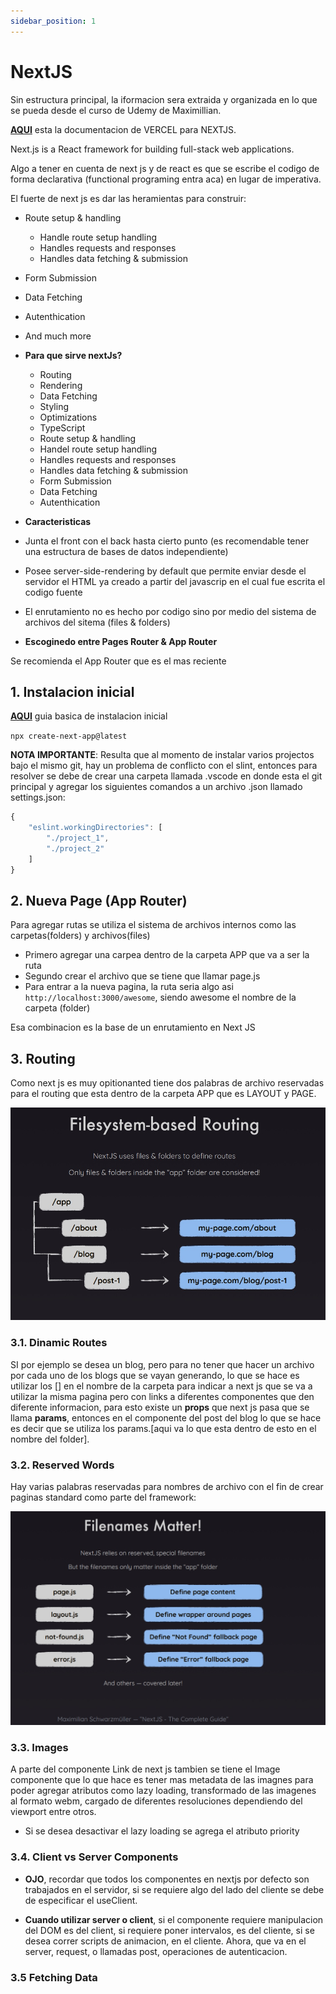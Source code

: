 ```yaml
---
sidebar_position: 1
---
```


# NextJS

Sin estructura principal, la iformacion sera extraida y organizada en lo que se pueda desde el curso de Udemy de Maximillian.

[**AQUI**](https://nextjs.org/docs) esta la documentacion de VERCEL para NEXTJS.

Next.js is a React framework for building full-stack web applications.

Algo a tener en cuenta de next js y de react es que se escribe el codigo de forma declarativa (functional programing entra aca) en lugar de imperativa.

El fuerte de next js es dar las heramientas para construir:

- Route setup & handling
  - Handle route setup handling
  - Handles requests and responses
  - Handles data fetching & submission
- Form Submission
- Data Fetching
- Autenthication
- And much more

- **Para que sirve nextJs?**

  - Routing
  - Rendering
  - Data Fetching
  - Styling
  - Optimizations
  - TypeScript
  - Route setup & handling
  - Handel route setup handling
  - Handles requests and responses
  - Handles data fetching & submission
  - Form Submission
  - Data Fetching
  - Autenthication

- **Caracteristicas**

- Junta el front con el back hasta cierto punto (es recomendable tener una estructura de bases de datos independiente)
- Posee server-side-rendering by default que permite enviar desde el servidor el HTML ya creado a partir del javascrip en el cual fue escrita el codigo fuente
- El enrutamiento no es hecho por codigo sino por medio del sistema de archivos del sitema (files & folders)

- **Escoginedo entre Pages Router & App Router**

Se recomienda el App Router que es el mas reciente

## 1. Instalacion inicial

[**AQUI**](https://nextjs.org/docs/getting-started/installation) guia basica de instalacion inicial

`npx create-next-app@latest`

**NOTA IMPORTANTE**: Resulta que al momento de instalar varios projectos bajo el mismo git, hay un problema de conflicto con el slint, entonces para resolver se debe de crear una carpeta llamada .vscode en donde esta el git principal y agregar los siguientes comandos a un archivo .json llamado settings.json:

```javascript
{
    "eslint.workingDirectories": [
        "./project_1",
        "./project_2"
    ]
}
```

## 2. Nueva Page (App Router)

Para agregar rutas se utiliza el sistema de archivos internos como las carpetas(folders) y archivos(files)

- Primero agregar una carpea dentro de la carpeta APP que va a ser la ruta
- Segundo crear el archivo que se tiene que llamar page.js
- Para entrar a la nueva pagina, la ruta seria algo asi `http://localhost:3000/awesome`, siendo awesome el nombre de la carpeta (folder)

Esa combinacion es la base de un enrutamiento en Next JS

## 3. Routing

Como next js es muy opitionanted tiene dos palabras de archivo reservadas para el routing que esta dentro de la carpeta APP que es LAYOUT y PAGE.

![**RESERVED WORDS**](../src/images/nextjs%20diapositivas/001-routing.jpg)

### 3.1. Dinamic Routes

SI por ejemplo se desea un blog, pero para no tener que hacer un archivo por cada uno de los blogs que se vayan generando, lo que se hace es utilizar los [] en el nombre de la carpeta para indicar a next js que se va a utilizar la misma pagina pero con links a diferentes componentes que den diferente informacion, para esto existe un **props** que next js pasa que se llama **params**, entonces en el componente del post del blog lo que se hace es decir que se utiliza los params.[aqui va lo que esta dentro de esto en el nombre del folder].

### 3.2. Reserved Words

Hay varias palabras reservadas para nombres de archivo con el fin de crear paginas standard como parte del framework:

![**RESERVED WORDS**](../src/images/nextjs%20diapositivas/002-reservedRoutingWords.jpg)

### 3.3. Images

A parte del componente Link de next js tambien se tiene el Image componente que lo que hace es tener mas metadata de las imagnes para poder agregar atributos como lazy loading, transformado de las imagenes al formato webm, cargado de diferentes resoluciones dependiendo del viewport entre otros.

- Si se desea desactivar el lazy loading se agrega el atributo priority

### 3.4. Client vs Server Components

- **OJO**, recordar que todos los componentes en nextjs por defecto son trabajados en el servidor, si se requiere algo del lado del cliente se debe de especificar el useClient.

- **Cuando utilizar server o client**, si el componente requiere manipulacion del DOM es del client, si requiere poner intervalos, es del cliente, si se desea correr scripts de animacion, en el cliente. Ahora, que va en el server, request, o llamadas post, operaciones de autenticacion.

### 3.5 Fetching Data
